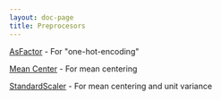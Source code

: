 ```yaml
---
layout: doc-page
title: Preprocesors
---
```


[AsFactor](AsFactor.html) - For "one-hot-encoding"

[Mean Center](MeanCenter.html) - For mean centering

[StandardScaler](StandardScaler.html) - For mean centering and unit variance

